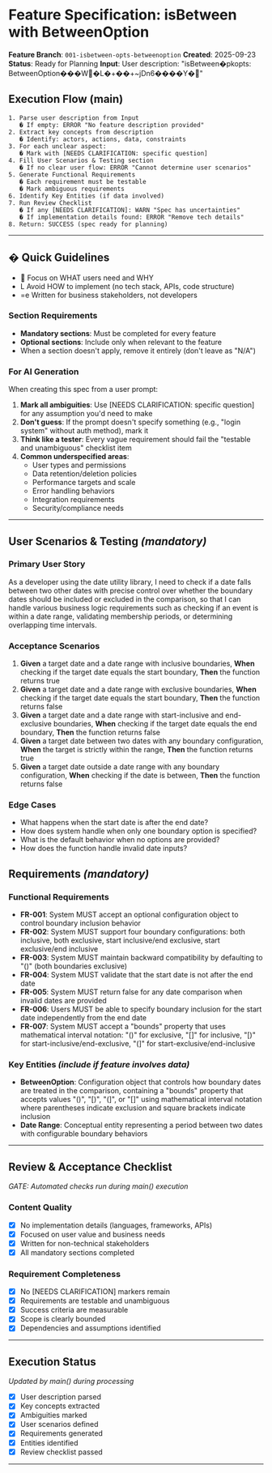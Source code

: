 # Feature Specification: isBetween with BetweenOption

**Feature Branch**: `001-isbetween-opts-betweenoption`
**Created**: 2025-09-23
**Status**: Ready for Planning
**Input**: User description: "isBetween�pkopts: BetweenOption���W�L�+��+~jDn6����Y�"

## Execution Flow (main)
```
1. Parse user description from Input
   � If empty: ERROR "No feature description provided"
2. Extract key concepts from description
   � Identify: actors, actions, data, constraints
3. For each unclear aspect:
   � Mark with [NEEDS CLARIFICATION: specific question]
4. Fill User Scenarios & Testing section
   � If no clear user flow: ERROR "Cannot determine user scenarios"
5. Generate Functional Requirements
   � Each requirement must be testable
   � Mark ambiguous requirements
6. Identify Key Entities (if data involved)
7. Run Review Checklist
   � If any [NEEDS CLARIFICATION]: WARN "Spec has uncertainties"
   � If implementation details found: ERROR "Remove tech details"
8. Return: SUCCESS (spec ready for planning)
```

---

## � Quick Guidelines
-  Focus on WHAT users need and WHY
- L Avoid HOW to implement (no tech stack, APIs, code structure)
- =e Written for business stakeholders, not developers

### Section Requirements
- **Mandatory sections**: Must be completed for every feature
- **Optional sections**: Include only when relevant to the feature
- When a section doesn't apply, remove it entirely (don't leave as "N/A")

### For AI Generation
When creating this spec from a user prompt:
1. **Mark all ambiguities**: Use [NEEDS CLARIFICATION: specific question] for any assumption you'd need to make
2. **Don't guess**: If the prompt doesn't specify something (e.g., "login system" without auth method), mark it
3. **Think like a tester**: Every vague requirement should fail the "testable and unambiguous" checklist item
4. **Common underspecified areas**:
   - User types and permissions
   - Data retention/deletion policies
   - Performance targets and scale
   - Error handling behaviors
   - Integration requirements
   - Security/compliance needs

---

## User Scenarios & Testing *(mandatory)*

### Primary User Story
As a developer using the date utility library, I need to check if a date falls between two other dates with precise control over whether the boundary dates should be included or excluded in the comparison, so that I can handle various business logic requirements such as checking if an event is within a date range, validating membership periods, or determining overlapping time intervals.

### Acceptance Scenarios
1. **Given** a target date and a date range with inclusive boundaries, **When** checking if the target date equals the start boundary, **Then** the function returns true
2. **Given** a target date and a date range with exclusive boundaries, **When** checking if the target date equals the start boundary, **Then** the function returns false
3. **Given** a target date and a date range with start-inclusive and end-exclusive boundaries, **When** checking if the target date equals the end boundary, **Then** the function returns false
4. **Given** a target date between two dates with any boundary configuration, **When** the target is strictly within the range, **Then** the function returns true
5. **Given** a target date outside a date range with any boundary configuration, **When** checking if the date is between, **Then** the function returns false

### Edge Cases
- What happens when the start date is after the end date?
- How does system handle when only one boundary option is specified?
- What is the default behavior when no options are provided?
- How does the function handle invalid date inputs?

## Requirements *(mandatory)*

### Functional Requirements
- **FR-001**: System MUST accept an optional configuration object to control boundary inclusion behavior
- **FR-002**: System MUST support four boundary configurations: both inclusive, both exclusive, start inclusive/end exclusive, start exclusive/end inclusive
- **FR-003**: System MUST maintain backward compatibility by defaulting to "()" (both boundaries exclusive)
- **FR-004**: System MUST validate that the start date is not after the end date
- **FR-005**: System MUST return false for any date comparison when invalid dates are provided
- **FR-006**: Users MUST be able to specify boundary inclusion for the start date independently from the end date
- **FR-007**: System MUST accept a "bounds" property that uses mathematical interval notation: "()" for exclusive, "[]" for inclusive, "[)" for start-inclusive/end-exclusive, "(]" for start-exclusive/end-inclusive

### Key Entities *(include if feature involves data)*
- **BetweenOption**: Configuration object that controls how boundary dates are treated in the comparison, containing a "bounds" property that accepts values "()", "[)", "(]", or "[]" using mathematical interval notation where parentheses indicate exclusion and square brackets indicate inclusion
- **Date Range**: Conceptual entity representing a period between two dates with configurable boundary behaviors

---

## Review & Acceptance Checklist
*GATE: Automated checks run during main() execution*

### Content Quality
- [x] No implementation details (languages, frameworks, APIs)
- [x] Focused on user value and business needs
- [x] Written for non-technical stakeholders
- [x] All mandatory sections completed

### Requirement Completeness
- [x] No [NEEDS CLARIFICATION] markers remain
- [x] Requirements are testable and unambiguous
- [x] Success criteria are measurable
- [x] Scope is clearly bounded
- [x] Dependencies and assumptions identified

---

## Execution Status
*Updated by main() during processing*

- [x] User description parsed
- [x] Key concepts extracted
- [x] Ambiguities marked
- [x] User scenarios defined
- [x] Requirements generated
- [x] Entities identified
- [x] Review checklist passed

---